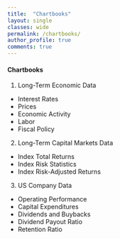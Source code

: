 ```yaml
---
title:  "Chartbooks"
layout: single
classes: wide
permalink: /chartbooks/
author_profile: true
comments: true
---
```

#### Chartbooks
1. Long-Term Economic Data
 * Interest Rates
 * Prices
 * Economic Activity
 * Labor
 * Fiscal Policy
2. Long-Term Capital Markets Data
 * Index Total Returns
 * Index Risk Statistics
 * Index Risk-Adjusted Returns
3. US Company Data
 * Operating Performance
 * Capital Expenditures
 * Dividends and Buybacks
 * Dividend Payout Ratio
 * Retention Ratio
